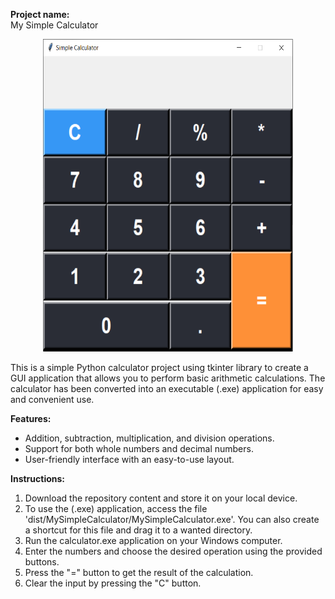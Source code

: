 **Project name:**  
My Simple Calculator



<p align="center">
  <img src="my_simple_calculator.PNG" alt="SimpleCalculator" style="width:400px; height:500px;">
</p>



This is a simple Python calculator project using tkinter library to create a GUI application that allows you to perform basic arithmetic calculations. The calculator has been converted into an executable (.exe) application for easy and convenient use.

**Features:**  

* Addition, subtraction, multiplication, and division operations.
* Support for both whole numbers and decimal numbers.
* User-friendly interface with an easy-to-use layout.


**Instructions:**  

1) Download the repository content and store it on your local device.
2) To use the (.exe) application, access the file 'dist/MySimpleCalculator/MySimpleCalculator.exe'. You can also create a shortcut for this file and drag it to a wanted directory.
3) Run the calculator.exe application on your Windows computer.
4) Enter the numbers and choose the desired operation using the provided buttons.
5) Press the "=" button to get the result of the calculation.
6) Clear the input by pressing the "C" button.
